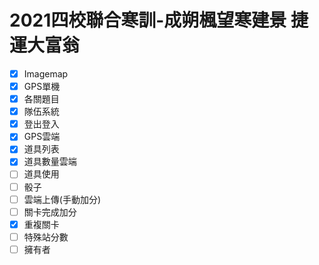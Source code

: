 # 2021四校聯合寒訓-成朔楓望寒建景 捷運大富翁
- [x] Imagemap
- [x] GPS單機
- [x] 各關題目
- [x] 隊伍系統
- [x] 登出登入
- [x] GPS雲端
- [x] 道具列表
- [x] 道具數量雲端
- [ ] 道具使用
- [ ] 骰子
- [ ] 雲端上傳(手動加分)
- [ ] 關卡完成加分
- [x] 重複關卡
- [ ] 特殊站分數
- [ ] 擁有者
